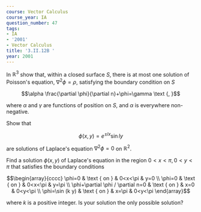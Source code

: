 ```yaml
---
course: Vector Calculus
course_year: IA
question_number: 47
tags:
- IA
- '2001'
- Vector Calculus
title: '3.II.12B '
year: 2001
---
```



In $\mathbb{R}^{3}$ show that, within a closed surface $S$, there is at most one solution of Poisson's equation, $\nabla^{2} \phi=\rho$, satisfying the boundary condition on $S$

$$\alpha \frac{\partial \phi}{\partial n}+\phi=\gamma \text {, }$$

where $\alpha$ and $\gamma$ are functions of position on $S$, and $\alpha$ is everywhere non-negative.

Show that

$$\phi(x, y)=e^{\pm l x} \sin l y$$

are solutions of Laplace's equation $\nabla^{2} \phi=0$ on $\mathbb{R}^{2}$.

Find a solution $\phi(x, y)$ of Laplace's equation in the region $0<x<\pi, 0<y<\pi$ that satisfies the boundary conditions

$$\begin{array}{cccc}
\phi=0 & \text { on } & 0<x<\pi & y=0 \\
\phi=0 & \text { on } & 0<x<\pi & y=\pi \\
\phi+\partial \phi / \partial n=0 & \text { on } & x=0 & 0<y<\pi \\
\phi=\sin (k y) & \text { on } & x=\pi & 0<y<\pi
\end{array}$$

where $k$ is a positive integer. Is your solution the only possible solution?